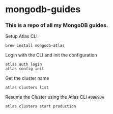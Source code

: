 # mongodb-guides
### This is a repo of all my MongoDB guides.

Setup Atlas CLI
```
brew install mongodb-atlas
```
Login with the CLI and init the configuration
```
atlas auth login
atlas config init
```
Get the cluster name
```
atlas clusters list
```
Resume the Cluster using the Atlas CLI `#0969DA`
```
atlas clusters start production
```
